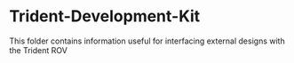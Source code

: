# Trident-Development-Kit
This folder contains information useful for interfacing external designs with the Trident ROV
